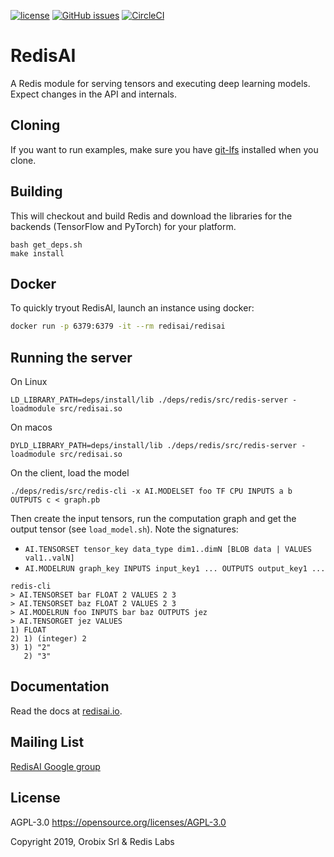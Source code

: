 [![license](https://img.shields.io/github/license/RedisAI/RedisAI.svg)](https://github.com/RedisAI/RedisAI)
[![GitHub issues](https://img.shields.io/github/release/RedisAI/RedisAI.svg)](https://github.com/RedisAI/RedisAI/releases/latest)
[![CircleCI](https://circleci.com/gh/RedisAI/RedisAI/tree/master.svg?style=svg)](https://circleci.com/gh/RedisAI/RedisAI/tree/master)

# RedisAI

A Redis module for serving tensors and executing deep learning models.
Expect changes in the API and internals.

## Cloning
If you want to run examples, make sure you have [git-lfs](https://git-lfs.github.com) installed when you clone.

## Building
This will checkout and build Redis and download the libraries for the backends (TensorFlow and PyTorch) for your platform.
```
bash get_deps.sh
make install
```

## Docker

To quickly tryout RedisAI, launch an instance using docker:

```sh
docker run -p 6379:6379 -it --rm redisai/redisai
```

## Running the server
On Linux
```
LD_LIBRARY_PATH=deps/install/lib ./deps/redis/src/redis-server -loadmodule src/redisai.so
```

On macos
```
DYLD_LIBRARY_PATH=deps/install/lib ./deps/redis/src/redis-server -loadmodule src/redisai.so
```

On the client, load the model
```
./deps/redis/src/redis-cli -x AI.MODELSET foo TF CPU INPUTS a b OUTPUTS c < graph.pb
```

Then create the input tensors, run the computation graph and get the output tensor (see `load_model.sh`). Note the signatures: 
* `AI.TENSORSET tensor_key data_type dim1..dimN [BLOB data | VALUES val1..valN]`
* `AI.MODELRUN graph_key INPUTS input_key1 ... OUTPUTS output_key1 ...`
```
redis-cli
> AI.TENSORSET bar FLOAT 2 VALUES 2 3
> AI.TENSORSET baz FLOAT 2 VALUES 2 3
> AI.MODELRUN foo INPUTS bar baz OUTPUTS jez
> AI.TENSORGET jez VALUES
1) FLOAT
2) 1) (integer) 2
3) 1) "2"
   2) "3"
```

## Documentation

Read the docs at [redisai.io](http://redisai.io).

## Mailing List

[RedisAI Google group](https://groups.google.com/forum/#!forum/redisai)

## License

AGPL-3.0 https://opensource.org/licenses/AGPL-3.0

Copyright 2019, Orobix Srl & Redis Labs
